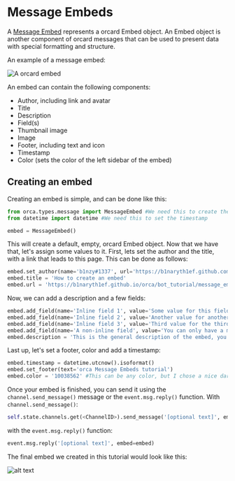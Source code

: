 # Message Embeds

A [Message Embed](https://b1naryth1ef.github.io/orca/api/orca_types_message.html#messageembed) represents a orcard Embed object. An Embed object is another component of orcard messages that can be used to present data with special formatting and structure.

An example of a message embed: 

![A orcard embed](https://i.stack.imgur.com/HRWHk.png "A orcard embed")

An embed can contain the following components:
* Author, including link and avatar
* Title
* Description
* Field(s)
* Thumbnail image
* Image
* Footer, including text and icon
* Timestamp
* Color (sets the color of the left sidebar of the embed)

## Creating an embed
Creating an embed is simple, and can be done like this:
```py
from orca.types.message import MessageEmbed #We need this to create the embed
from datetime import datetime #We need this to set the timestamp

embed = MessageEmbed()
```
This will create a default, empty, orcard Embed object. Now that we have that, let's assign some values to it. First, lets set the author and the title, with a link that leads to this page. This can be done as follows:
```py
embed.set_author(name='b1nzy#1337', url='https://b1naryth1ef.github.com/orca', icon_url='http://i.imgur.com/1tjdUId.jpg')
embed.title = 'How to create an embed'
embed.url = 'https://b1naryth1ef.github.io/orca/bot_tutorial/message_embeds.html' #This URL will be hooked up to the title of the embed
```
Now, we can add a description and a few fields:
```py
embed.add_field(name='Inline field 1', value='Some value for this field', inline=True)
embed.add_field(name='Inline field 2', value='Another value for another field', inline=True)
embed.add_field(name='Inline field 3', value='Third value for the third field', inline=True)
embed.add_field(name='A non-inline field', value='You can only have a max of 3 inline field on 1 line', inline=False)
embed.description = 'This is the general description of the embed, you can use the orcard supported MD in here too, to make it look extra fancy. For example, creating some **bold** or ~~strikethrough~~ text.'
```
Last up, let's set a footer, color and add a timestamp:
```py
embed.timestamp = datetime.utcnow().isoformat()
embed.set_footer(text='orca Message Embeds tutorial')
embed.color = '10038562' #This can be any color, but I chose a nice dark red tint
```

Once your embed is finished, you can send it using the `channel.send_message()` message or the `event.msg.reply()` function.
With `channel.send_message()`:
```py
self.state.channels.get(<ChannelID>).send_message('[optional text]', embed=embed)
```
with the `event.msg.reply()` function:
```py
event.msg.reply('[optional text]', embed=embed)
```

The final embed we created in this tutorial would look like this:

![alt text](http://i.imgur.com/G1sUcTm.png "The final embed")
